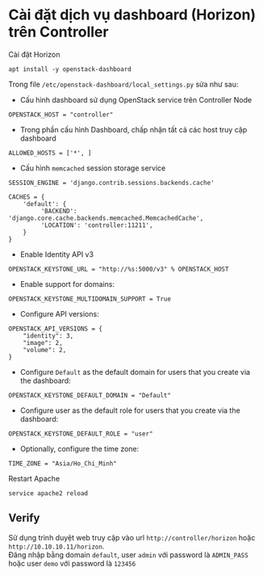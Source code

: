 # Cài đặt dịch vụ dashboard (Horizon) trên Controller
Cài đặt Horizon
```
apt install -y openstack-dashboard
```
Trong file `/etc/openstack-dashboard/local_settings.py` sửa như sau:  
- Cấu hình dashboard sử dụng OpenStack service trên Controller Node  

```
OPENSTACK_HOST = "controller"
```
- Trong phần cấu hình Dashboard, chấp nhận tất cả các host truy cập dashboard  

```
ALLOWED_HOSTS = ['*', ]
```
- Cấu hình `memcached` session storage service

```
SESSION_ENGINE = 'django.contrib.sessions.backends.cache'

CACHES = {
    'default': {
         'BACKEND': 'django.core.cache.backends.memcached.MemcachedCache',
         'LOCATION': 'controller:11211',
    }
}
```
- Enable Identity API v3 

```
OPENSTACK_KEYSTONE_URL = "http://%s:5000/v3" % OPENSTACK_HOST
```
- Enable support for domains:

```
OPENSTACK_KEYSTONE_MULTIDOMAIN_SUPPORT = True
```
- Configure API versions:

```
OPENSTACK_API_VERSIONS = {
    "identity": 3,
    "image": 2,
    "volume": 2,
}
```
- Configure `Default` as the default domain for users that you create via the dashboard:

```
OPENSTACK_KEYSTONE_DEFAULT_DOMAIN = "Default"
```
- Configure user as the default role for users that you create via the dashboard:

```
OPENSTACK_KEYSTONE_DEFAULT_ROLE = "user"
```
- Optionally, configure the time zone:

```
TIME_ZONE = "Asia/Ho_Chi_Minh"
```

Restart Apache
```
service apache2 reload
```

## Verify
Sử dụng trình duyệt web truy cập vào url `http://controller/horizon` hoặc `http://10.10.10.11/horizon`.  
Đăng nhập bằng domain `default`, user `admin` với password là `ADMIN_PASS` hoặc user `demo` với password là `123456`
